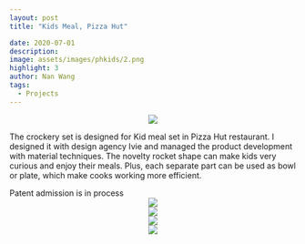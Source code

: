 ```yaml
---
layout: post
title: "Kids Meal, Pizza Hut"

date: 2020-07-01
description:
image: assets/images/phkids/2.png
highlight: 3
author: Nan Wang
tags:
  - Projects
---
```



<div class="section-padding" align="center">
<img source type="img/png" src="{{ "assets/images/phkids/1.png" | relative_url }}"/>
</div>

<div class="section-padding bg-white" align="left">

The crockery set is designed for Kid meal set in Pizza Hut restaurant. I designed it with design agency Ivie and managed the product development with material techniques. The novelty rocket shape can make kids very curious and enjoy their meals. Plus, each separate part can be used as bowl or plate, which make cooks working more efficient.  
</div>
<div class="section-padding bg-white" align="left">
Patent admission is in process
</div>
<div class="section-padding" align="center">
<img source type="img/png" src="{{ "assets/images/phkids/2.png" | relative_url }}"/>
</div>

<div class="section-padding" align="center">
<img source type="img/png" src="{{ "assets/images/phkids/3.png" | relative_url }}"/>
</div>


<div class="section-padding" align="center">
<img source type="img/png" src="{{ "assets/images/phkids/4.png" | relative_url }}"/>
</div>


<div class="section-padding" align="center">
<img source type="img/png" src="{{ "assets/images/phkids/5.png" | relative_url }}"/>
</div>
